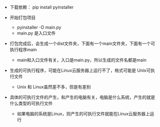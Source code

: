 - 下载依赖： pip install pyinstaller 
- 开始打包项目
  - pyinstaller -D main.py 
  - main.py 是入口文件
- 打包完成后，会生成一个dist文件夹，下面有一个main文件夹，下面有一个可执行程序main
  - main和入口文件有关，入口是main.py，所以生成的文件名都是main

- 生成的可执行程序，可能在Linux云服务器上运行不了，格式可能是 Unix可执行文件
  - Unix 和 Linux虽然差不多，但是有差别

- 具体的可执行文件的产生，和产生的电脑有关，电脑是什么系统，产生的就是什么类型的可执行文件
  - 如果电脑的系统是Linux，则产生的可执行文件就能在Linux云服务器上运行